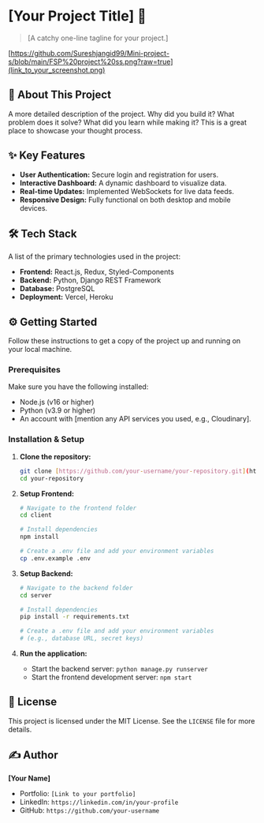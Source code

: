 # [Your Project Title] 🚀

> [A catchy one-line tagline for your project.]
> 
[https://github.com/Sureshjangid99/Mini-project-s/blob/main/FSP%20project%20ss.png?raw=true](link_to_your_screenshot.png)

## 📖 About This Project

A more detailed description of the project. Why did you build it? What problem does it solve? What did you learn while making it? This is a great place to showcase your thought process.

## ✨ Key Features

* **User Authentication:** Secure login and registration for users.
* **Interactive Dashboard:** A dynamic dashboard to visualize data.
* **Real-time Updates:** Implemented WebSockets for live data feeds.
* **Responsive Design:** Fully functional on both desktop and mobile devices.

## 🛠️ Tech Stack

A list of the primary technologies used in the project:

* **Frontend:** React.js, Redux, Styled-Components
* **Backend:** Python, Django REST Framework
* **Database:** PostgreSQL
* **Deployment:** Vercel, Heroku

## ⚙️ Getting Started

Follow these instructions to get a copy of the project up and running on your local machine.

### Prerequisites

Make sure you have the following installed:
* Node.js (v16 or higher)
* Python (v3.9 or higher)
* An account with [mention any API services you used, e.g., Cloudinary].

### Installation & Setup

1.  **Clone the repository:**
    ```sh
    git clone [https://github.com/your-username/your-repository.git](https://github.com/your-username/your-repository.git)
    cd your-repository
    ```

2.  **Setup Frontend:**
    ```sh
    # Navigate to the frontend folder
    cd client

    # Install dependencies
    npm install

    # Create a .env file and add your environment variables
    cp .env.example .env
    ```

3.  **Setup Backend:**
    ```sh
    # Navigate to the backend folder
    cd server

    # Install dependencies
    pip install -r requirements.txt

    # Create a .env file and add your environment variables
    # (e.g., database URL, secret keys)
    ```

4.  **Run the application:**
    * Start the backend server: `python manage.py runserver`
    * Start the frontend development server: `npm start`

## 📄 License

This project is licensed under the MIT License. See the `LICENSE` file for more details.

## ✍️ Author

**[Your Name]**

* Portfolio: `[Link to your portfolio]`
* LinkedIn: `https://linkedin.com/in/your-profile`
* GitHub: `https://github.com/your-username`
